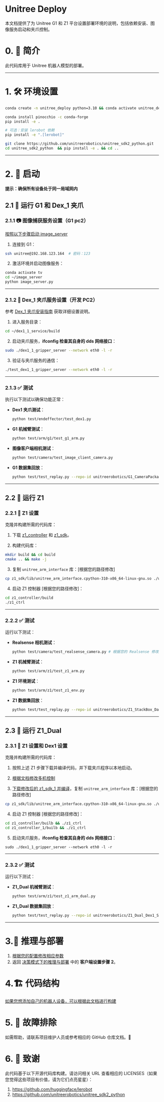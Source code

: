 # Unitree Deploy

本文档提供了为 Unitree G1 和 Z1 平台设置部署环境的说明，包括依赖安装、图像服务启动和夹爪控制。

# 0. 📖 简介

此代码库用于 Unitree 机器人模型的部署。

---

# 1. 🛠️ 环境设置

```bash
conda create -n unitree_deploy python=3.10 && conda activate unitree_deploy

conda install pinocchio -c conda-forge
pip install -e .

# 可选：安装 lerobot 依赖
pip install -e ".[lerobot]"

git clone https://github.com/unitreerobotics/unitree_sdk2_python.git
cd unitree_sdk2_python  && pip install -e . && cd ..
```

---
# 2. 🚀 启动

**提示：确保所有设备处于同一局域网内**

## 2.1 🤖 运行 G1 和 Dex_1 夹爪

### 2.1.1 📷 图像捕获服务设置（G1 pc2）

[按照以下步骤启动 image_server](https://github.com/unitreerobotics/xr_teleoperate?tab=readme-ov-file#31-%EF%B8%8F-image-service)
1. 连接到 G1：
  ```bash
  ssh unitree@192.168.123.164  # 密码：123
  ```

2. 激活环境并启动图像服务：
  ```bash
  conda activate tv
  cd ~/image_server
  python image_server.py
  ```

---

### 2.1.2 🤏 Dex_1 夹爪服务设置（开发 PC2）

参考 [Dex_1 夹爪安装指南](https://github.com/unitreerobotics/dex1_1_service?tab=readme-ov-file#1--installation) 获取详细设置说明。

1. 进入服务目录：
  ```bash
  cd ~/dex1_1_service/build
  ```

2. 启动夹爪服务，**ifconfig 检查其自身的 dds 网络接口**：
  ```bash
  sudo ./dex1_1_gripper_server --network eth0 -l -r
  ```

3. 验证与夹爪服务的通信：
  ```bash
  ./test_dex1_1_gripper_server --network eth0 -l -r
  ```

---

### 2.1.3 ✅ 测试

执行以下测试以确保功能正常：

- **Dex1 夹爪测试**：
  ```bash
  python test/endeffector/test_dex1.py
  ```

- **G1 机械臂测试**：
  ```bash
  python test/arm/g1/test_g1_arm.py
  ```

- **图像客户端相机测试**：
  ```bash
  python test/camera/test_image_client_camera.py
  ```

- **G1 数据集回放**：
  ```bash
  python test/test_replay.py --repo-id unitreerobotics/G1_CameraPackaging_NewDataset --robot_type g1_dex1
  ```
---

## 2.2 🦿 运行 Z1

### 2.2.1 🦿 Z1 设置
克隆并构建所需的代码库：

1. 下载 [z1_controller](https://github.com/unitreerobotics/z1_controller.git) 和 [z1_sdk](https://github.com/unitreerobotics/z1_sdk.git)。

2. 构建代码库：
  ```bash
  mkdir build && cd build
  cmake .. && make -j
  ```

3. 复制 `unitree_arm_interface` 库：[根据您的路径修改]
  ```bash
  cp z1_sdk/lib/unitree_arm_interface.cpython-310-x86_64-linux-gnu.so ./unitree_deploy/robot_devices/arm
  ```

4. 启动 Z1 控制器 [根据您的路径修改]：
  ```bash
  cd z1_controller/build
  ./z1_ctrl
  ```

---

### 2.2.2 ✅ 测试

运行以下测试：

- **Realsense 相机测试**：
  ```bash
  python test/camera/test_realsense_camera.py # 根据您的 Realsense 修改对应的序列号
  ```

- **Z1 机械臂测试**：
  ```bash
  python test/arm/z1/test_z1_arm.py
  ```

- **Z1 环境测试**：
  ```bash
  python test/arm/z1/test_z1_env.py
  ```

- **Z1 数据集回放**：
  ```bash
  python test/test_replay.py --repo-id unitreerobotics/Z1_StackBox_Dataset --robot_type z1_realsense
  ```
---

## 2.3 🦿 运行 Z1_Dual

### 2.3.1 🦿 Z1 设置和 Dex1 设置
克隆并构建所需的代码库：

1. 按照上述 Z1 步骤下载并编译代码，并下载夹爪程序以本地启动。

2. [根据文档修改多机控制](https://support.unitree.com/home/zh/Z1_developer/sdk_operation)

3. [下载修改后的 z1_sdk_1 并编译](https://github.com/unitreerobotics/z1_sdk/tree/z1_dual)，复制 `unitree_arm_interface` 库：[根据您的路径修改]
  ```bash
  cp z1_sdk/lib/unitree_arm_interface.cpython-310-x86_64-linux-gnu.so ./unitree_deploy/robot_devices/arm
  ```

4. 启动 Z1 控制器 [根据您的路径修改]：
  ```bash
  cd z1_controller/builb && ./z1_ctrl
  cd z1_controller_1/builb && ./z1_ctrl
  ```
5. 启动夹爪服务，**ifconfig 检查其自身的 dds 网络接口**：
  ```
  sudo ./dex1_1_gripper_server --network eth0 -l -r
  ```
---

### 2.3.2 ✅ 测试

运行以下测试：

- **Z1_Dual 机械臂测试**：
  ```bash
  python test/arm/z1/test_z1_arm_dual.py
  ```

- **Z1_Dual 数据集回放**：
  ```bash
  python test/test_replay.py --repo-id unitreerobotics/Z1_Dual_Dex1_StackBox_Dataset_V2 --robot_type z1_dual_dex1_realsense
  ```
---


# 3.🧠 推理与部署
1. [根据您的配置修改相应参数](./unitree_deploy/robot/robot_configs.py)
2. 返回 [决策模式下的推理与部署](https://github.com/unitreerobotics/unifolm-world-model-action/blob/main/README.md) 中的 **客户端设置步骤 2**。

# 4.🏗️ 代码结构

[如果您想添加自己的机器人设备，可以根据此文档进行构建](./docs/GettingStarted.md)

# 5. 🤔 故障排除

如需帮助，请联系项目维护人员或参考相应的 GitHub 仓库文档。📖

# 6. 🙏 致谢

此代码基于以下开源代码库构建。请访问相关 URL 查看相应的 LICENSES（如果您觉得这些项目有价值，请为它们点亮星星）：

1. https://github.com/huggingface/lerobot
2. https://github.com/unitreerobotics/unitree_sdk2_python
